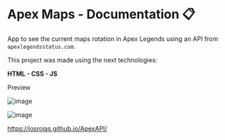 # Apex Maps - Documentation 📋

App to see the current maps rotation in Apex Legends using an API from `apexlegendsstatus.com`.

This project was made using the next technologies:

**HTML - CSS - JS**

Preview

![image](https://github.com/josrojas/ApexAPI/assets/73319827/33debd98-17a8-4dae-a214-fc45abd13048)


![image](https://github.com/josrojas/ApexAPI/assets/73319827/adee6ddd-8a9a-4188-b81a-3997d1219dd6)


https://josrojas.github.io/ApexAPI/
